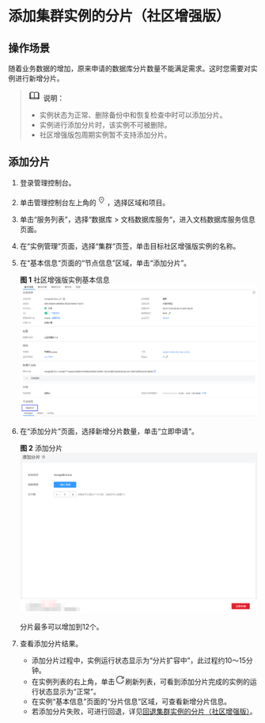 # 添加集群实例的分片（社区增强版）<a name="zh-cn_topic_increase_shard"></a>

## 操作场景<a name="section34286219201027"></a>

随着业务数据的增加，原来申请的数据库分片数量不能满足需求。这时您需要对实例进行新增分片。

>![](public_sys-resources/icon-note.gif) **说明：**   
>-   实例状态为正常、删除备份中和恢复检查中时可以添加分片。  
>-   实例进行添加分片时，该实例不可被删除。  
>-   社区增强版包周期实例暂不支持添加分片。  

## 添加分片<a name="section79281543052"></a>

1.  登录管理控制台。
2.  单击管理控制台左上角的![](figures/region.png)，选择区域和项目。
3.  单击“服务列表”，选择“数据库  \>  文档数据库服务“，进入文档数据库服务信息页面。
4.  在“实例管理”页面，选择“集群“页签，单击目标社区增强版实例的名称。
5.  在“基本信息“页面的“节点信息”区域，单击“添加分片”。

    **图 1**  社区增强版实例基本信息<a name="fig715782111367"></a>  
    ![](figures/社区增强版实例基本信息.png "社区增强版实例基本信息")

6.  在“添加分片”页面，选择新增分片数量，单击“立即申请“。

    **图 2**  添加分片<a name="fig590517210398"></a>  
    ![](figures/添加分片.png "添加分片")

    分片最多可以增加到12个。

7.  查看添加分片结果。
    -   添加分片过程中，实例运行状态显示为“分片扩容中”，此过程约10～15分钟。
    -   在实例列表的右上角，单击![](figures/refresh.png)刷新列表，可看到添加分片完成的实例的运行状态显示为“正常”。
    -   在实例“基本信息”页面的“分片信息”区域，可查看新增分片信息。
    -   若添加分片失败，可进行回退，详见[回退集群实例的分片（社区增强版）](回退集群实例的分片（社区增强版）.md)。


